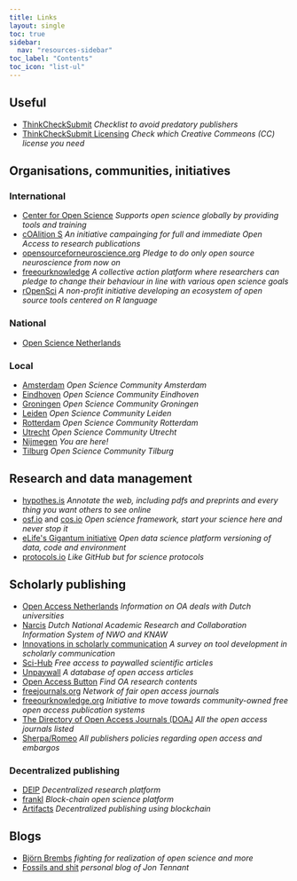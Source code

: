 ```yaml
---
title: Links
layout: single
toc: true
sidebar:
  nav: "resources-sidebar"
toc_label: "Contents"
toc_icon: "list-ul"
---
```


## Useful
* [ThinkCheckSubmit](http://thinkchecksubmit.org/) _Checklist to avoid predatory publishers_
* [ThinkCheckSubmit Licensing](http://tinyurl.com/licensingcc) _Check which Creative Commeons (CC) license you need_

## Organisations, communities, initiatives

### International
* [Center for Open Science](https://cos.io/) _Supports open science globally by providing tools and training_
* [cOAlition S](https://www.scienceeurope.org/coalition-s/) _An initiative campainging for full and immediate Open Access to research publications_  
* [opensourceforneuroscience.org](https://opensourceforneuroscience.org) _Pledge to do only open source neuroscience from now on_  
* [freeourknowledge](https://freeourknowledge.org) _A collective action platform where researchers can pledge to change their behaviour in line with various open science goals_  
* [rOpenSci](https://ropensci.org/) _A non-profit initiative developing an ecosystem of open source tools centered on R language_  

### National
* [Open Science Netherlands](https://www.openscience.nl/)

### Local
* [Amsterdam](https://openscience-amsterdam.com/) _Open Science Community Amsterdam_  
* [Eindhoven](https://osceindhoven.github.io/) _Open Science Community Eindhoven_  
* [Groningen](https://openscience-groningen.nl/oscg/) _Open Science Community Groningen_  
* [Leiden](https://www.universiteitleiden.nl/open-science-community-leiden) _Open Science Community Leiden_  
* [Rotterdam](https://www.openscience-rotterdam.com/home/) _Open Science Community Rotterdam_  
* [Utrecht](https://openscience-utrecht.com/) _Open Science Community Utrecht_  
* [Nijmegen](https://openscience-nijmegen.nl) _You are here!_  
* [Tilburg](https://www.tilburguniversity.edu/research/open-science-community) _Open Science Community Tilburg_   


## Research and data management
* [hypothes.is](https://hypothes.is) _Annotate the web, including pdfs and preprints and every thing you
 want others to see online_  
* [osf.io](https://osf.io) and [cos.io](https://cos.io) _Open science framework, start your science here
and never stop it_  
* [eLife's Gigantum initiative](https://elifesciences.org/labs/bdbeac92/gigantum-a-simple-way-to-create-and-share-reproducible-data-science-and-research) _Open data science platform versioning of data, code and environment_  
* [protocols.io](https://www.protocols.io/) _Like GitHub but for science protocols_

## Scholarly publishing
* [Open Access Netherlands](http://openaccess.nl/en) _Information on OA deals with Dutch universities_  
* [Narcis](https://www.narcis.org/) _Dutch National Academic Research and Collaboration Information System of NWO and KNAW_  
* [Innovations in scholarly communication](https://101innovations.wordpress.com/) _A survey on tool development in scholarly communication_  
* [Sci-Hub](http://sci-hub.tw) _Free access to paywalled scientific articles_  
* [Unpaywall](http://unpaywall.org/) _A database of open access articles_  
* [Open Access Button](https://openaccessbutton.org/) _Find OA research contents_  
* [freejournals.org](https://freejournals.org/) _Network of fair open access journals_  
* [freeourknowledge.org](https://freeourknowledge.org/) _Initiative to move towards community-owned free open access publication systems_
* [The Directory of Open Access Journals (DOAJ](https://doaj.org/) _All the open access journals listed_
* [Sherpa/Romeo](https://www.sherpa.ac.uk/romeo) _All publishers policies regarding open access and embargos_  

### Decentralized publishing
* [DEIP](https://deip.world) _Decentralized research platform_  
* [frankl](https://frankl.io) _Block-chain open science platform_  
* [Artifacts](https://artifacts.ai) _Decentralized publishing using blockchain_  

## Blogs
* [Björn Brembs](http://bjoern.brembs.net/)
_fighting for realization of open science and more_  
* [Fossils and shit](http://fossilsandshit.com/) _personal blog of Jon Tennant_


